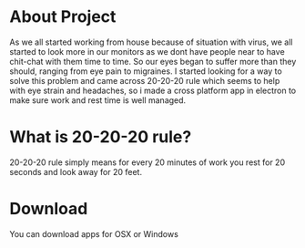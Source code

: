 # About Project
As we all started working from house because of situation with virus, we all started to look more in our monitors as we dont have people near to have chit-chat with them time to time. 
So our eyes began to suffer more than they should, ranging from eye pain to migraines. I started looking for a way to solve this problem and came across 20-20-20 rule which seems to help with eye strain and headaches, so i made a cross platform app in electron to make sure work and rest time is well managed.

# What is 20-20-20 rule?
20-20-20 rule simply means for every 20 minutes of work you rest for 20 seconds and look away for 20 feet.

# Download
You can download apps for OSX or Windows
